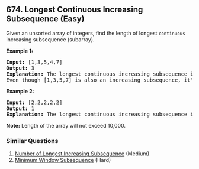 <!--|This file generated by command(leetcode description); DO NOT EDIT.    |-->
<!--+----------------------------------------------------------------------+-->
<!--|@author    Openset <openset.wang@gmail.com>                           |-->
<!--|@link      https://github.com/openset                                 |-->
<!--|@home      https://github.com/openset/leetcode                        |-->
<!--+----------------------------------------------------------------------+-->

## 674. Longest Continuous Increasing Subsequence (Easy)

<p>
Given an unsorted array of integers, find the length of longest <code>continuous</code> increasing subsequence (subarray).
</p>

<p><b>Example 1:</b><br />
<pre>
<b>Input:</b> [1,3,5,4,7]
<b>Output:</b> 3
<b>Explanation:</b> The longest continuous increasing subsequence is [1,3,5], its length is 3. 
Even though [1,3,5,7] is also an increasing subsequence, it's not a continuous one where 5 and 7 are separated by 4. 
</pre>
</p>

<p><b>Example 2:</b><br />
<pre>
<b>Input:</b> [2,2,2,2,2]
<b>Output:</b> 1
<b>Explanation:</b> The longest continuous increasing subsequence is [2], its length is 1. 
</pre>
</p>

<p><b>Note:</b>
Length of the array will not exceed 10,000.
</p>

### Similar Questions
  1. [Number of Longest Increasing Subsequence](https://github.com/openset/leetcode/tree/master/problems/number-of-longest-increasing-subsequence) (Medium)
  1. [Minimum Window Subsequence](https://github.com/openset/leetcode/tree/master/problems/minimum-window-subsequence) (Hard)
